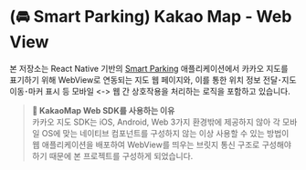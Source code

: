 # (🚘 Smart Parking) Kakao Map - Web View

본 저장소는 React Native 기반의 [Smart Parking](https://github.com/won-won-smart-parking/smart-parking-fe) 애플리케이션에서 카카오 지도를 표기하기 위해 WebView로 연동되는 지도 웹 페이지와, 이를 통한 위치 정보 전달･지도 이동･마커 표시 등 모바일 <-> 웹 간 상호작용을 처리하는 로직을 포함하고 있습니다. <br/>

> **🤔 KakaoMap Web SDK를 사용하는 이유** <br />
> 카카오 지도 SDK는 iOS, Android, Web 3가지 환경밖에 제공하지 않아 각 모바일 OS에 맞는 네이티브 컴포넌트를 구성하지 않는 이상 사용할 수 있는 방법이 웹 애플리케이션을 배포하여 WebView를 띄우는 브릿지 통신 구조로 구성해야 하기 때문에 본 프로젝트를 구성하게 되었습니다.
